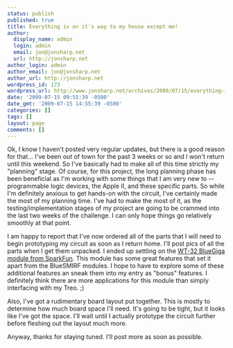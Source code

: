 ```yaml
---
status: publish
published: true
title: Everything is on it's way to my house except me!
author:
  display_name: admin
  login: admin
  email: jon@jonsharp.net
  url: http://jonsharp.net
author_login: admin
author_email: jon@jonsharp.net
author_url: http://jonsharp.net
wordpress_id: 173
wordpress_url: http://www.jonsharp.net/archives/2009/07/15/everything-is-on-its-way-to-my-house-except-me/
date: '2009-07-15 09:55:39 -0500'
date_gmt: '2009-07-15 14:55:39 -0500'
categories: []
tags: []
layout: page
comments: []
---
```

Ok, I know I haven't posted very regular updates, but there is a good reason for that...  I've been out of town for the past 3 weeks or so and I won't return until this weekend.  So I've basically had to make all of this time strictly my "planning" stage.  Of course, for this project, the long planning phase has been beneficial as I'm working with some things that I am very new to -- programmable logic devices, the Apple II, and these specific parts.  So while I'm definitely anxious to get hands-on with the circuit, I've certainly made the most of my planning time.  I've had to make the most of it, as the testing&#47;implementation stages of my project are going to be crammed into the last two weeks of the challenge.  I can only hope things go relatively smoothly at that point.

I am happy to report that I've now ordered all of the parts that I will need to begin prototyping my circuit as soon as I return home.  I'll post pics of all the parts when I get them unpacked.  I ended up settling on the <a href="http://www.sparkfun.com/commerce/product_info.php?products_id=8952">WT-32 BlueGiga module from SparkFun</a>.  This module has some great features that set it apart from the BlueSMIRF modules.   I hope to have to explore some of these additional features an sneak them into my entry as "bonus" features.  I definitely think there are more applications for this module than simply interfacing with my Treo.  ;)

Also, I've got a rudimentary board layout put together.  This is mostly to determine how much board space I'll need.  It's going to be tight, but it looks like I've got the space.  I'll wait until I actually prototype the circuit further before fleshing out the layout much more.

Anyway, thanks for staying tuned.  I'll post more as soon as possible.
